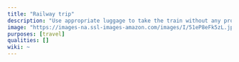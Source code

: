 ```yaml
---
title: "Railway trip"
description: "Use appropriate luggage to take the train without any problems."
image: "https://images-na.ssl-images-amazon.com/images/I/51eP8eFk5zL.jpg"
purposes: [travel]
qualities: []
wiki: ~
---
```

